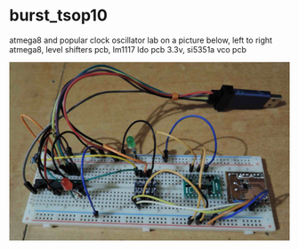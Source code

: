 # burst_tsop10

atmega8 and popular clock oscillator lab
on a picture below, left to right
atmega8, level shifters pcb, lm1117 ldo pcb 3.3v, si5351a vco pcb

![screenshot](burst_lab.jpg)

